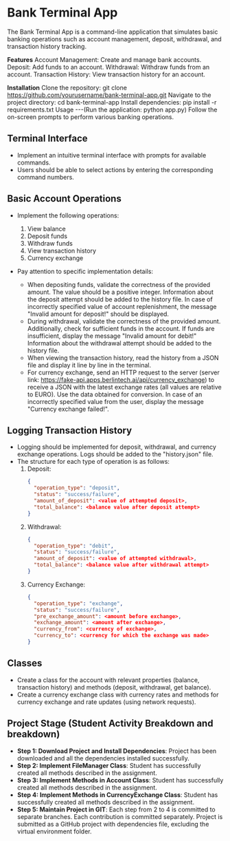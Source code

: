 # Bank Terminal App
The Bank Terminal App is a command-line application that simulates basic banking operations such as account management, deposit, withdrawal, and transaction history tracking.

**Features**
Account Management: Create and manage bank accounts.
Deposit: Add funds to an account.
Withdrawal: Withdraw funds from an account.
Transaction History: View transaction history for an account.

**Installation**
Clone the repository: git clone https://github.com/yourusername/bank-terminal-app.git
Navigate to the project directory: cd bank-terminal-app
Install dependencies: pip install -r requirements.txt
Usage
---(Run the application: python app.py)
Follow the on-screen prompts to perform various banking operations.

## Terminal Interface
- Implement an intuitive terminal interface with prompts for available commands.
- Users should be able to select actions by entering the corresponding command numbers.

## Basic Account Operations
- Implement the following operations:
  1. View balance
  2. Deposit funds
  3. Withdraw funds
  4. View transaction history
  5. Currency exchange

- Pay attention to specific implementation details:
  - When depositing funds, validate the correctness of the provided amount. The value should be a positive integer. Information about the deposit attempt should be added to the history file. In case of incorrectly specified value of account replenishment, the message "Invalid amount for deposit!" should be displayed.
  - During withdrawal, validate the correctness of the provided amount. Additionally, check for sufficient funds in the account. If funds are insufficient, display the message "Invalid amount for debit!" Information about the withdrawal attempt should be added to the history file.
  - When viewing the transaction history, read the history from a JSON file and display it line by line in the terminal.
  - For currency exchange, send an HTTP request to the server (server link: https://fake-api.apps.berlintech.ai/api/currency_exchange) to receive a JSON with the latest exchange rates (all values are relative to EURO). Use the data obtained for conversion. In case of an incorrectly specified value from the user, display the message "Currency exchange failed!".

## Logging Transaction History
- Logging should be implemented for deposit, withdrawal, and currency exchange operations. Logs should be added to the "history.json" file.
- The structure for each type of operation is as follows:
  1. Deposit:
     ```json
     {
       "operation_type": "deposit",
       "status": "success/failure",
       "amount_of_deposit": <value of attempted deposit>,
       "total_balance": <balance value after deposit attempt>
     }
     ```
  2. Withdrawal:
     ```json
     {
       "operation_type": "debit",
       "status": "success/failure",
       "amount_of_deposit": <value of attempted withdrawal>,
       "total_balance": <balance value after withdrawal attempt>
     }
     ```
  3. Currency Exchange:
     ```json
     {
       "operation_type": "exchange",
       "status": "success/failure",
       "pre_exchange_amount": <amount before exchange>,
       "exchange_amount": <amount after exchange>,
       "currency_from": <currency of exchange>,
       "currency_to": <currency for which the exchange was made>
     }
     ```

## Classes
- Create a class for the account with relevant properties (balance, transaction history) and methods (deposit, withdrawal, get balance).
- Create a currency exchange class with currency rates and methods for currency exchange and rate updates (using network requests).

## Project Stage (Student Activity Breakdown and breakdown)
- **Step 1: Download Project and Install Dependencies**: Project has been downloaded and all the dependencies installed successfully.
- **Step 2: Implement FileManager Class**: Student has successfully created all methods described in the assignment.
- **Step 3: Implement Methods in Account Class**: Student has successfully created all methods described in the assignment.
- **Step 4: Implement Methods in CurrencyExchange Class**: Student has successfully created all methods described in the assignment.
- **Step 5: Maintain Project in GIT**: Each step from 2 to 4 is committed to separate branches. Each contribution is committed separately. Project is submitted as a GitHub project with dependencies file, excluding the virtual environment folder.

